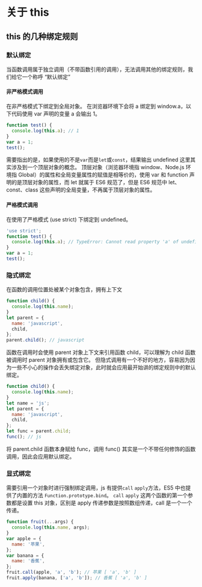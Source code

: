 # 关于 this

## this 的几种绑定规则

### 默认绑定

当函数调用属于独立调用（不带函数引用的调用），无法调用其他的绑定规则，我们给它一个称呼 “默认绑定”

#### 非严格模式调用

在非严格模式下绑定到全局对象。
在浏览器环境下会将 a 绑定到 window.a，以下代码使用 var 声明的变量 a 会输出 1。

```js
function test() {
  console.log(this.a); // 1
}
var a = 1;
test();
```

需要指出的是，如果使用的不是`var`而是`let`或`const`，结果输出 undefined
这里其实涉及到一个顶层对象的概念。
顶层对象（浏览器环境指 window、Node.js 环境指 Global）的属性和全局变量属性的赋值是相等价的，使用 var 和 function 声明的是顶层对象的属性，而 let 就属于 ES6 规范了，但是 ES6 规范中 let、const、class 这些声明的全局变量，不再属于顶层对象的属性。

#### 严格模式调用

在使用了严格模式 (use strict) 下绑定到 undefined。

```js
'use strict';
function test() {
  console.log(this.a); // TypeError: Cannot read property 'a' of undefined
}
var a = 1;
test();
```

### 隐式绑定

在函数的调用位置处被某个对象包含，拥有上下文

```js
function child() {
  console.log(this.name);
}
let parent = {
  name: 'javascript',
  child,
};
parent.child(); // javascript
```

函数在调用时会使用 parent 对象上下文来引用函数 child，可以理解为 child 函数被调用时 parent 对象拥有或包含它。
但隐式调用有一个不好的地方，容易因为因为一些不小心的操作会丢失绑定对象，此时就会应用最开始讲的绑定规则中的默认绑定。

```js
function child() {
  console.log(this.name);
}
let name = 'js';
let parent = {
  name: 'javascript',
  child,
};
let func = parent.child;
func(); // js
```

将 parent.child 函数本身赋给 func，调用 func() 其实是一个不带任何修饰的函数调用，因此会应用默认绑定。

### 显式绑定

需要引用一个对象时进行强制绑定调用，js 有提供`call` `apply`方法，ES5 中也提供了内置的方法 `Function.prototype.bind`。
`call` `apply` 这两个函数的第一个参数都是设置 this 对象，区别是 apply 传递参数是按照数组传递，call 是一个一个传递。

```js
function fruit(...args) {
  console.log(this.name, args);
}
var apple = {
  name: '苹果',
};
var banana = {
  name: '香蕉',
};
fruit.call(apple, 'a', 'b'); // 苹果 [ 'a', 'b' ]
fruit.apply(banana, ['a', 'b']); // 香蕉 [ 'a', 'b' ]
```
